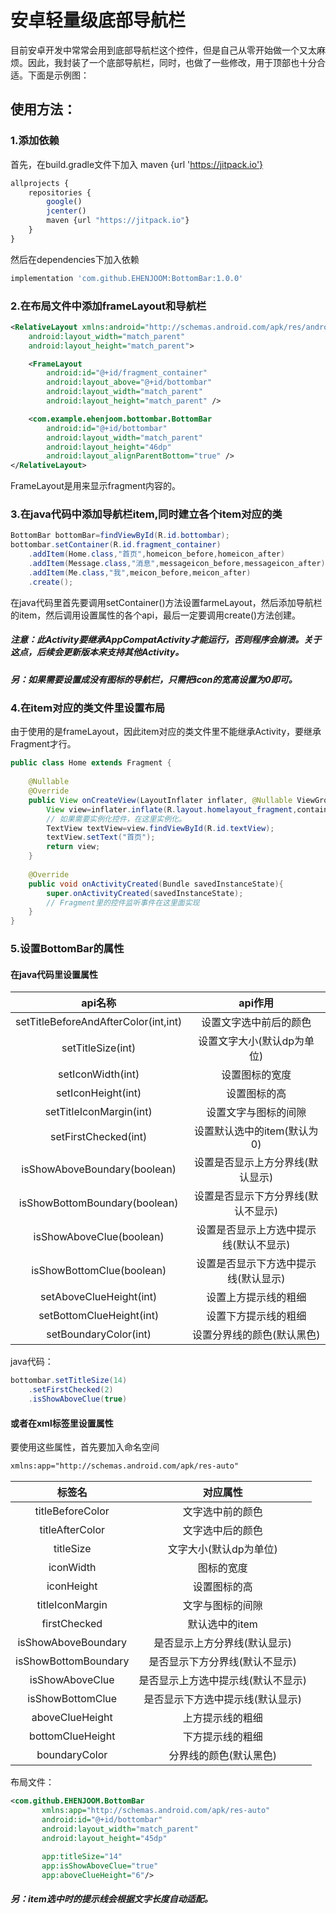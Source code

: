 # 安卓轻量级底部导航栏

目前安卓开发中常常会用到底部导航栏这个控件，但是自己从零开始做一个又太麻烦。因此，我封装了一个底部导航栏，同时，也做了一些修改，用于顶部也十分合适。下面是示例图：



## 使用方法：

### 1.添加依赖

首先，在build.gradle文件下加入 maven {url 'https://jitpack.io'}

```javascript
allprojects {
	repositories {
		google()
		jcenter()
		maven {url "https://jitpack.io"}
	}
}
```

然后在dependencies下加入依赖

```js
implementation 'com.github.EHENJOOM:BottomBar:1.0.0'
```

### 2.在布局文件中添加frameLayout和导航栏

```xml
<RelativeLayout xmlns:android="http://schemas.android.com/apk/res/android"
    android:layout_width="match_parent"
    android:layout_height="match_parent">

    <FrameLayout
        android:id="@+id/fragment_container"
        android:layout_above="@+id/bottombar"
        android:layout_width="match_parent"
        android:layout_height="match_parent" />

    <com.example.ehenjoom.bottombar.BottomBar
        android:id="@+id/bottombar"
        android:layout_width="match_parent"
        android:layout_height="46dp"
        android:layout_alignParentBottom="true" />
</RelativeLayout>
```

FrameLayout是用来显示fragment内容的。

### 3.在java代码中添加导航栏item,同时建立各个item对应的类

```java
BottomBar bottomBar=findViewById(R.id.bottombar);
bottombar.setContainer(R.id.fragment_container)
    .addItem(Home.class,"首页",homeicon_before,homeicon_after)
    .addItem(Message.class,"消息",messageicon_before,messageicon_after)
    .addItem(Me.class,"我",meicon_before,meicon_after)
    .create();
```

在java代码里首先要调用setContainer()方法设置farmeLayout，然后添加导航栏的item，然后调用设置属性的各个api，最后一定要调用create()方法创建。

##### 注意：此Activity要继承AppCompatActivity才能运行，否则程序会崩溃。关于这点，后续会更新版本来支持其他Activity。

##### 另：如果需要设置成没有图标的导航栏，只需把icon的宽高设置为0即可。

### 4.在item对应的类文件里设置布局

由于使用的是frameLayout，因此item对应的类文件里不能继承Activity，要继承Fragment才行。

```java
public class Home extends Fragment {
    
    @Nullable
    @Override
    public View onCreateView(LayoutInflater inflater, @Nullable ViewGroup container, @Nullable Bundle savedInstanceState){
        View view=inflater.inflate(R.layout.homelayout_fragment,container,false);
        // 如果需要实例化控件，在这里实例化。
        TextView textView=view.findViewById(R.id.textView);
        textView.setText("首页");
        return view;
    }
    
    @Override
    public void onActivityCreated(Bundle savedInstanceState){
        super.onActivityCreated(savedInstanceState);
        // Fragment里的控件监听事件在这里面实现
    }
}
```

### 5.设置BottomBar的属性

#### 在java代码里设置属性

|               api名称                |                api作用                 |
| :----------------------------------: | :------------------------------------: |
| setTitleBeforeAndAfterColor(int,int) |         设置文字选中前后的颜色         |
|          setTitleSize(int)           |       设置文字大小(默认dp为单位)       |
|          setIconWidth(int)           |             设置图标的宽度             |
|          setIconHeight(int)          |              设置图标的高              |
|       setTitleIconMargin(int)        |          设置文字与图标的间隙          |
|         setFirstChecked(int)         |      设置默认选中的item(默认为0)       |
|     isShowAboveBoundary(boolean)     |    设置是否显示上方分界线(默认显示)    |
|    isShowBottomBoundary(boolean)     |   设置是否显示下方分界线(默认不显示)   |
|       isShowAboveClue(boolean)       | 设置是否显示上方选中提示线(默认不显示) |
|      isShowBottomClue(boolean)       |  设置是否显示下方选中提示线(默认显示)  |
|       setAboveClueHeight(int)        |          设置上方提示线的粗细          |
|       setBottomClueHeight(int)       |          设置下方提示线的粗细          |
|        setBoundaryColor(int)         |       设置分界线的颜色(默认黑色)       |

java代码：

```java
bottombar.setTitleSize(14)
    .setFirstChecked(2)
    .isShowAboveClue(true)
```

#### 或者在xml标签里设置属性

要使用这些属性，首先要加入命名空间

```xml
xmlns:app="http://schemas.android.com/apk/res-auto"
```

|        标签名        |              对应属性              |
| :------------------: | :--------------------------------: |
|   titleBeforeColor   |          文字选中前的颜色          |
|   titleAfterColor    |          文字选中后的颜色          |
|      titleSize       |       文字大小(默认dp为单位)       |
|      iconWidth       |             图标的宽度             |
|      iconHeight      |            设置图标的高            |
|   titleIconMargin    |          文字与图标的间隙          |
|     firstChecked     |           默认选中的item           |
| isShowAboveBoundary  |    是否显示上方分界线(默认显示)    |
| isShowBottomBoundary |   是否显示下方分界线(默认不显示)   |
|   isShowAboveClue    | 是否显示上方选中提示线(默认不显示) |
|   isShowBottomClue   |  是否显示下方选中提示线(默认显示)  |
|   aboveClueHeight    |          上方提示线的粗细          |
|   bottomClueHeight   |          下方提示线的粗细          |
|    boundaryColor     |       分界线的颜色(默认黑色)       |

布局文件：

```xml
<com.github.EHENJOOM.BottomBar
       xmlns:app="http://schemas.android.com/apk/res-auto"
       android:id="@+id/bottombar"
       android:layout_width="match_parent"
       android:layout_height="45dp"
                               
       app:titleSize="14"
       app:isShowAboveClue="true"
       app:aboveClueHeight="6"/>
```

##### 另：item选中时的提示线会根据文字长度自动适配。
